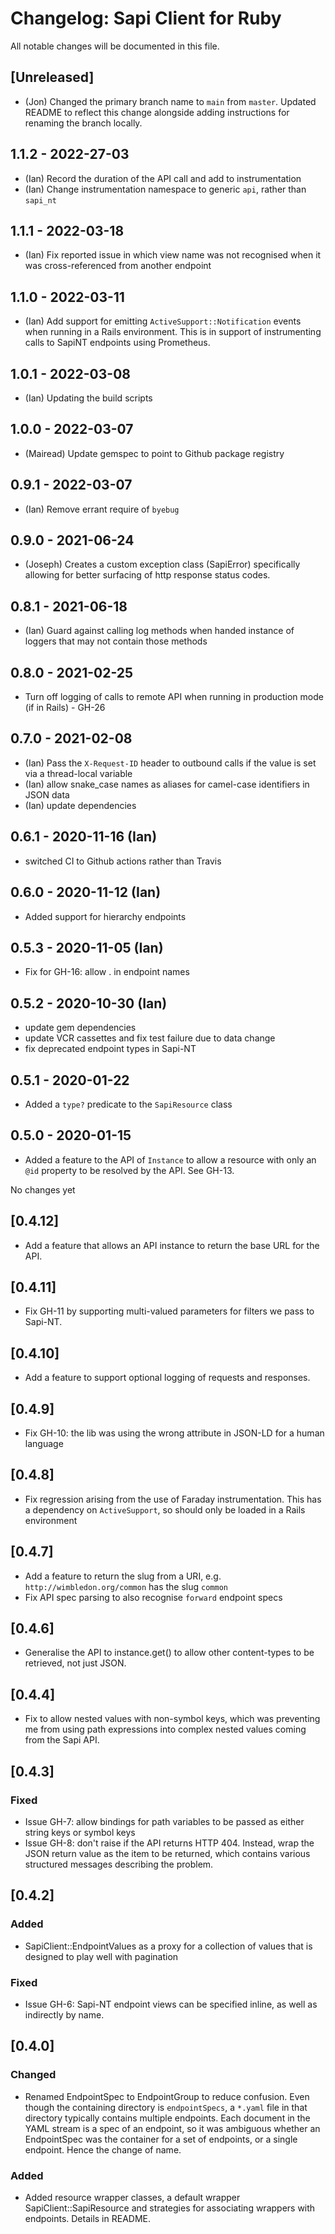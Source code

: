# Changelog: Sapi Client for Ruby

All notable changes will be documented in this file.

## [Unreleased]

- (Jon) Changed the primary branch name to `main` from `master`. Updated README
  to reflect this change alongside adding instructions for renaming the branch
  locally.

## 1.1.2 - 2022-27-03

- (Ian) Record the duration of the API call and add to instrumentation
- (Ian) Change instrumentation namespace to generic `api`, rather than `sapi_nt`

## 1.1.1 - 2022-03-18

- (Ian) Fix reported issue in which view name was not recognised when it was
  cross-referenced from another endpoint

## 1.1.0 - 2022-03-11

- (Ian) Add support for emitting `ActiveSupport::Notification` events when
  running in a Rails environment. This is in support of instrumenting calls to
  SapiNT endpoints using Prometheus.

## 1.0.1 - 2022-03-08

- (Ian) Updating the build scripts

## 1.0.0 - 2022-03-07

- (Mairead) Update gemspec to point to Github package registry

## 0.9.1 - 2022-03-07

- (Ian) Remove errant require of `byebug`

## 0.9.0 - 2021-06-24

- (Joseph) Creates a custom exception class (SapiError) specifically allowing
  for better surfacing of http response status codes.

## 0.8.1 - 2021-06-18

- (Ian) Guard against calling log methods when handed instance of loggers that
  may not contain those methods

## 0.8.0 - 2021-02-25

- Turn off logging of calls to remote API when running in production mode (if in
  Rails) - GH-26

## 0.7.0 - 2021-02-08

- (Ian) Pass the `X-Request-ID` header to outbound calls if the value is set via
  a thread-local variable
- (Ian) allow snake_case names as aliases for camel-case identifiers in JSON
  data
- (Ian) update dependencies

## 0.6.1 - 2020-11-16 (Ian)

- switched CI to Github actions rather than Travis

## 0.6.0 - 2020-11-12 (Ian)

- Added support for hierarchy endpoints

## 0.5.3 - 2020-11-05 (Ian)

- Fix for GH-16: allow . in endpoint names

## 0.5.2 - 2020-10-30 (Ian)

- update gem dependencies
- update VCR cassettes and fix test failure due to data change
- fix deprecated endpoint types in Sapi-NT

## 0.5.1 - 2020-01-22

- Added a `type?` predicate to the `SapiResource` class

## 0.5.0 - 2020-01-15

- Added a feature to the API of `Instance` to allow a resource with only an
  `@id` property to be resolved by the API. See GH-13.

No changes yet

## [0.4.12]

- Add a feature that allows an API instance to return the base URL for the API.

## [0.4.11]

- Fix GH-11 by supporting multi-valued parameters for filters we pass to
  Sapi-NT.

## [0.4.10]

- Add a feature to support optional logging of requests and responses.

## [0.4.9]

- Fix GH-10: the lib was using the wrong attribute in JSON-LD for a human
  language

## [0.4.8]

- Fix regression arising from the use of Faraday instrumentation. This has a
  dependency on `ActiveSupport`, so should only be loaded in a Rails environment

## [0.4.7]

- Add a feature to return the slug from a URI, e.g.
  `http://wimbledon.org/common` has the slug `common`
- Fix API spec parsing to also recognise `forward` endpoint specs

## [0.4.6]

- Generalise the API to instance.get() to allow other content-types to be
  retrieved, not just JSON.

## [0.4.4]

- Fix to allow nested values with non-symbol keys, which was preventing me from
  using path expressions into complex nested values coming from the Sapi API.

## [0.4.3]

### Fixed

- Issue GH-7: allow bindings for path variables to be passed as either string
  keys or symbol keys
- Issue GH-8: don't raise if the API returns HTTP 404. Instead, wrap the JSON
  return value as the item to be returned, which contains various structured
  messages describing the problem.

## [0.4.2]

### Added

- SapiClient::EndpointValues as a proxy for a collection of values that is
  designed to play well with pagination

### Fixed

- Issue GH-6: Sapi-NT endpoint views can be specified inline, as well as
  indirectly by name.

## [0.4.0]

### Changed

- Renamed EndpointSpec to EndpointGroup to reduce confusion. Even though the
  containing directory is `endpointSpecs`, a `*.yaml` file in that directory
  typically contains multiple endpoints. Each document in the YAML stream is a
  spec of an endpoint, so it was ambiguous whether an EndpointSpec was the
  container for a set of endpoints, or a single endpoint. Hence the change of
  name.

### Added

- Added resource wrapper classes, a default wrapper SapiClient::SapiResource and
  strategies for associating wrappers with endpoints. Details in README.
